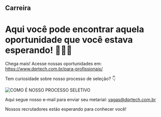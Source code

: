 ## Carreira
# Aqui você pode encontrar aquela oportunidade que você estava esperando! 🧡🖤🤍

Chega mais!
Acesse nossas oportunidades em: https://www.dqrtech.com.br/para-profissionais/

Tem curiosidade sobre nosso processo de seleção? 👇

![COMO É NOSSO PROCESSO SELETIVO](https://user-images.githubusercontent.com/106552429/219144236-30eb7da4-46c8-4945-9e67-72612c60b29b.png)

Aqui segue nosso e-mail para enviar seu metarial: vagas@dqrtech.com.br

Nossos recrutadores estão esperando para conhecer você!

